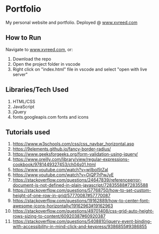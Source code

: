 # Portfolio
My personal website and portfolio. Deployed @ www.xvreed.com 

## How to Run
Navigate to www.xvreed.com, or:
1. Download the repo
2. Open the project folder in vscode
3. Right click on "index.html" file in vscode and select "open with live server"

## Libraries/Tech Used
1. HTML/CSS
2. JavaScript
3. jQuery
4. fonts.googleapis.com fonts and icons

## Tutorials used
1. https://www.w3schools.com/css/css_navbar_horizontal.asp 
2. https://9elements.github.io/fancy-border-radius/ 
3. https://www.geeksforgeeks.org/form-validation-using-jquery/ 
4. https://www.oreilly.com/library/view/regular-expressions-cookbook/9781449327453/ch04s01.html
5. https://www.youtube.com/watch?v=wiIbol5tZaI 
6. https://www.youtube.com/watch?v=OjQP7rPwJyE 
7. https://stackoverflow.com/questions/24647839/referenceerror-document-is-not-defined-in-plain-javascript/72835588#72835588
8. https://stackoverflow.com/questions/57768750/how-to-set-custom-height-of-one-row-in-grid/57770087#57770087
9. https://stackoverflow.com/questions/19162889/how-to-center-font-awesome-icons-horizontally/19162963#19162963
10. https://stackoverflow.com/questions/49701408/css-grid-auto-height-rows-sizing-to-content/60920387#60920387
11. https://stackoverflow.com/questions/5408810/jquery-event-binding-with-accessibility-in-mind-click-and-keypress/9386855#9386855